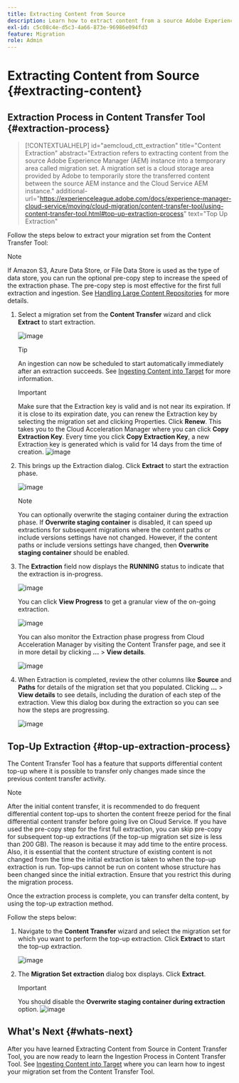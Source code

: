 ```yaml
---
title: Extracting Content from Source
description: Learn how to extract content from a source Adobe Experience Manager (AEM) instance to later transfer it to a Cloud Service AEM instance.
exl-id: c5c08c4e-d5c3-4a66-873e-96986e094fd3
feature: Migration
role: Admin
---
```

# Extracting Content from Source {#extracting-content}

## Extraction Process in Content Transfer Tool {#extraction-process}

>[!CONTEXTUALHELP]
>id="aemcloud_ctt_extraction"
>title="Content Extraction"
>abstract="Extraction refers to extracting content from the source Adobe Experience Manager (AEM) instance into a temporary area called migration set. A migration set is a cloud storage area provided by Adobe to temporarily store the transferred content between the source AEM instance and the Cloud Service AEM instance."
>additional-url="https://experienceleague.adobe.com/docs/experience-manager-cloud-service/moving/cloud-migration/content-transfer-tool/using-content-transfer-tool.html#top-up-extraction-process" text="Top Up Extraction"


Follow the steps below to extract your migration set from the Content Transfer Tool:

>[!NOTE]
>If Amazon S3, Azure Data Store, or File Data Store is used as the type of data store, you can run the optional pre-copy step to increase the speed of the extraction phase. The pre-copy step is most effective for the first full extraction and ingestion. See [Handling Large Content Repositories](/help/journey-migration/content-transfer-tool/using-content-transfer-tool/handling-large-content-repositories.md) for more details.

1. Select a migration set from the **Content Transfer** wizard and click **Extract** to start extraction. 

   ![image](/help/journey-migration/content-transfer-tool/assets-ctt/cttcam12.png)

   >[!TIP]
   >An ingestion can now be scheduled to start automatically immediately after an extraction succeeds. See [Ingesting Content into Target](/help/journey-migration/content-transfer-tool/using-content-transfer-tool/ingesting-content.md) for more information.

   >[!IMPORTANT]
   >
   >Make sure that the Extraction key is valid and is not near its expiration. If it is close to its expiration date, you can renew the Extraction key by selecting the migration set and clicking Properties. Click **Renew**. This takes you to the Cloud Acceleration Manager where you can click **Copy Extraction Key**. Every time you click **Copy Extraction Key**, a new Extraction key is generated which is valid for 14 days from the time of creation.
   >![image](/help/journey-migration/content-transfer-tool/assets-ctt/cttcam13.png)

1. This brings up the Extraction dialog. Click **Extract** to start the extraction phase.

   ![image](/help/journey-migration/content-transfer-tool/assets-ctt/cttcam14b.png) 

   >[!NOTE]
   >You can optionally overwrite the staging container during the extraction phase. If **Overwrite staging container** is disabled, it can speed up extractions for subsequent migrations where the content paths or include versions settings have not changed. However, if the content paths or include versions settings have changed, then **Overwrite staging container** should be enabled.

1. The **Extraction** field now displays the **RUNNING** status to indicate that the extraction is in-progress.

   ![image](/help/journey-migration/content-transfer-tool/assets-ctt/cttcam15.png) 

   You can click **View Progress** to get a granular view of the on-going extraction.

   ![image](/help/journey-migration/content-transfer-tool/assets-ctt/cttcam16.png)

   You can also monitor the Extraction phase progress from Cloud Acceleration Manager by visiting the Content Transfer page, and see it in more detail by clicking **...** > **View details**.

   ![image](/help/journey-migration/content-transfer-tool/assets-ctt/cttcam17.png)

1. When Extraction is completed, review the other columns like **Source** and **Paths** for details of the migration set that you populated. Clicking **...** > **View details** to see details, including the duration of each step of the extraction. View this dialog box during the extraction so you can see how the steps are progressing. 

   ![image](/help/journey-migration/content-transfer-tool/assets-ctt/cttcam18b.png)


## Top-Up Extraction {#top-up-extraction-process}

The Content Transfer Tool has a feature that supports differential content top-up where it is possible to transfer only changes made since the previous content transfer activity.

>[!NOTE]
>After the initial content transfer, it is recommended to do frequent differential content top-ups to shorten the content freeze period for the final differential content transfer before going live on Cloud Service. If you have used the pre-copy step for the first full extraction, you can skip pre-copy for subsequent top-up extractions (if the top-up migration set size is less than 200 GB). The reason is because it may add time to the entire process.
>Also, it is essential that the content structure of existing content is not changed from the time the initial extraction is taken to when the top-up extraction is run. Top-ups cannot be run on content whose structure has been changed since the initial extraction. Ensure that you restrict this during the migration process.

Once the extraction process is complete, you can transfer delta content, by using the top-up extraction method. 

Follow the steps below:

1. Navigate to the **Content Transfer** wizard and select the migration set for which you want to perform the top-up extraction. Click **Extract** to start the top-up extraction. 

   ![image](/help/journey-migration/content-transfer-tool/assets-ctt/cttcam19.png)

1. The **Migration Set extraction** dialog box displays. Click **Extract**.

   >[!IMPORTANT]
   >You should disable the **Overwrite staging container during extraction** option.
   >![image](/help/journey-migration/content-transfer-tool/assets-ctt/cttcam20.png)


## What's Next {#whats-next}

After you have learned Extracting Content from Source in Content Transfer Tool, you are now ready to learn the Ingestion Process in Content Transfer Tool. See [Ingesting Content into Target](/help/journey-migration/content-transfer-tool/using-content-transfer-tool/ingesting-content.md) where you can learn how to ingest your migration set from the Content Transfer Tool.
